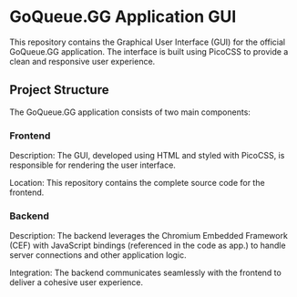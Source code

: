 # GoQueue.GG Application GUI
This repository contains the Graphical User Interface (GUI) for the official GoQueue.GG application. The interface is built using PicoCSS to provide a clean and responsive user experience.

## Project Structure
The GoQueue.GG application consists of two main components:

### Frontend
Description: The GUI, developed using HTML and styled with PicoCSS, is responsible for rendering the user interface.

Location: This repository contains the complete source code for the frontend.
### Backend
Description: The backend leverages the Chromium Embedded Framework (CEF) with JavaScript bindings (referenced in the code as app.) to handle server connections and other application logic.

Integration: The backend communicates seamlessly with the frontend to deliver a cohesive user experience.
